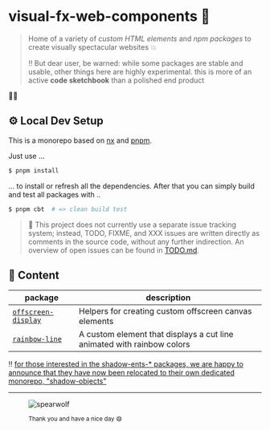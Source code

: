 # visual-fx-web-components 👀

> Home of a variety of _custom HTML elements_ and _npm packages_ to create visually spectacular websites :boom:
> 
> ‼️ But dear user, be warned: while some packages are stable and usable, other things here are highly experimental. this is more of an active **code sketchbook** than a polished end product

🚀🌱

## ⚙️ Local Dev Setup

This is a monorepo based on [nx](https://nx.dev/) and [pnpm](https://pnpm.io/).

Just use ...

```sh
$ pnpm install
```

... to install or refresh all the dependencies. After that you can simply build and test all packages with ..

```sh
$ pnpm cbt  # => clean build test
```

> 🔎 This project does not currently use a separate issue tracking system; instead, TODO, FIXME, and XXX issues are written directly as comments in the source code, without any further indirection.
> An overview of open issues can be found in [TODO.md](TODO.md).

## 📖 Content

| package | description |
|-|-|
| [`offscreen-display`](packages/offscreen-display/) | Helpers for creating custom offscreen canvas elements |
| [`rainbow-line`](packages/rainbow-line/) | A custom element that displays a cut line animated with rainbow colors |

‼️ [for those interested in the shadow-ents-* packages, we are happy to announce that they have now been relocated to their own dedicated monorepo, "shadow-objects"](https://github.com/spearwolf/shadow-objects)

---

<figure>

![spearwolf](spearwolf.svg)

<figcaption><small>Thank you and have a nice day 😄</small></figcaption>
</figure>
